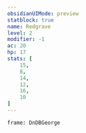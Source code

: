 ```yaml
---
obsidianUIMode: preview
statblock: true
name: Redgrave
level: 2
modifier: -1
ac: 20
hp: 17
stats: [
	15,
	8,
	14,
	12,
	16,
	10
]
---
```

```custom-frames
frame: DnDBGeorge
```